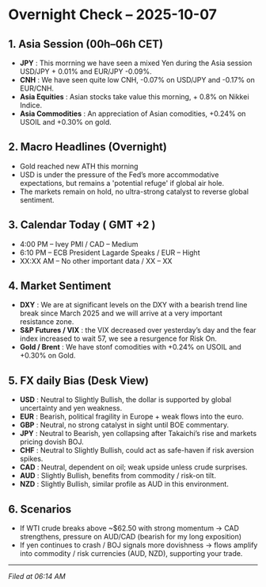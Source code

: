 # Overnight Check – 2025-10-07

## 1. Asia Session (00h–06h CET)
- **JPY** : This morrning we have seen a mixed Yen during the Asia session USD/JPY + 0.01% and EUR/JPY -0.09%.  
- **CNH** : We have seen quite low CNH, -0.07% on USD/JPY and -0.17% on EUR/CNH. 
- **Asia Equities** : Asian stocks take value this morning, + 0.8% on Nikkei Indice. 
- **Asia Commodities** : An appreciation of Asian comodities, +0.24% on USOIL and +0.30% on gold.

## 2. Macro Headlines (Overnight)
- Gold reached new ATH this morning 
- USD is under the pressure of the Fed’s more accommodative expectations, but remains a 'potential refuge' if global air hole.
- The markets remain on hold, no ultra-strong catalyst to reverse global sentiment. 

## 3. Calendar Today ( GMT +2 )
- 4:00 PM – Ivey PMI / CAD – Medium
- 6:10 PM – ECB President Lagarde Speaks / EUR – Hight
- XX:XX AM – No other important data / XX – XX

## 4. Market Sentiment
- **DXY** : We are at significant levels on the DXY with a bearish trend line break since March 2025 and we will arrive at a very important resistance zone. 
- **S&P Futures / VIX** : the VIX decreased over yesterday’s day and the fear index increased to wait 57, we see a resurgence for Risk On. 
- **Gold / Brent** : We have stonf comodities with +0.24% on USOIL and +0.30% on Gold. 

## 5. FX daily Bias (Desk View)
- **USD** : Neutral to Slightly Bullish, the dollar is supported by global uncertainty and yen weakness.
- **EUR** : Bearish, political fragility in Europe + weak flows into the euro.
- **GBP** : Neutral, no strong catalyst in sight until BOE commentary.
- **JPY** : Neutral to Bearish, yen collapsing after Takaichi’s rise and markets pricing dovish BOJ.
- **CHF** : Neutral to Slightly Bullish, could act as safe-haven if risk aversion spikes.
- **CAD** : Neutral, dependent on oil; weak upside unless crude surprises.
- **AUD** : Slightly Bullish, benefits from commodity / risk-on tilt.
- **NZD** : Slightly Bullish, similar profile as AUD in this environment.

## 6. Scenarios
- If WTI crude breaks above ~$62.50 with strong momentum → CAD strengthens, pressure on AUD/CAD (bearish for my long exposition)
- If yen continues to crash / BOJ signals more dovishness → flows amplify into commodity / risk currencies (AUD, NZD), supporting your trade.
---
*Filed at 06:14 AM*
